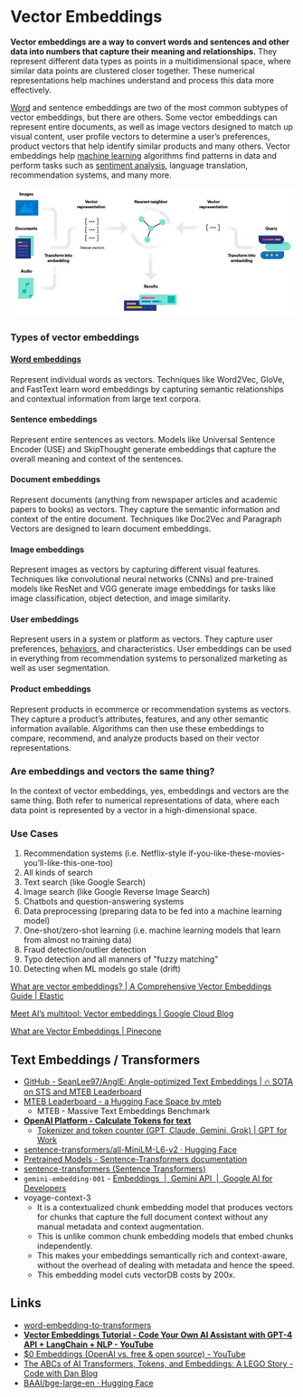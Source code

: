 # Vector Embeddings

**Vector embeddings are a way to convert words and sentences and other data into numbers that capture their meaning and relationships.** They represent different data types as points in a multidimensional space, where similar data points are clustered closer together. These numerical representations help machines understand and process this data more effectively.

[Word](https://www.elastic.co/what-is/word-embedding) and sentence embeddings are two of the most common subtypes of vector embeddings, but there are others. Some vector embeddings can represent entire documents, as well as image vectors designed to match up visual content, user profile vectors to determine a user’s preferences, product vectors that help identify similar products and many others. Vector embeddings help [machine learning](https://www.elastic.co/what-is/machine-learning) algorithms find patterns in data and perform tasks such as [sentiment analysis](https://www.elastic.co/what-is/sentiment-analysis), language translation, recommendation systems, and many more.

![vector-embeddings](../../media/Pasted%20image%2020231216192551.jpg)

### Types of vector embeddings

#### [Word embeddings](https://www.elastic.co/what-is/word-embedding)

Represent individual words as vectors. Techniques like Word2Vec, GloVe, and FastText learn word embeddings by capturing semantic relationships and contextual information from large text corpora.

#### Sentence embeddings

Represent entire sentences as vectors. Models like Universal Sentence Encoder (USE) and SkipThought generate embeddings that capture the overall meaning and context of the sentences.

#### Document embeddings

Represent documents (anything from newspaper articles and academic papers to books) as vectors. They capture the semantic information and context of the entire document. Techniques like Doc2Vec and Paragraph Vectors are designed to learn document embeddings.

#### Image embeddings

Represent images as vectors by capturing different visual features. Techniques like convolutional neural networks (CNNs) and pre-trained models like ResNet and VGG generate image embeddings for tasks like image classification, object detection, and image similarity.

#### User embeddings

Represent users in a system or platform as vectors. They capture user preferences, [behaviors](https://www.elastic.co/what-is/user-behavior-analytics), and characteristics. User embeddings can be used in everything from recommendation systems to personalized marketing as well as user segmentation.

#### Product embeddings

Represent products in ecommerce or recommendation systems as vectors. They capture a product’s attributes, features, and any other semantic information available. Algorithms can then use these embeddings to compare, recommend, and analyze products based on their vector representations.

### Are embeddings and vectors the same thing?

In the context of vector embeddings, yes, embeddings and vectors are the same thing. Both refer to numerical representations of data, where each data point is represented by a vector in a high-dimensional space.

### Use Cases

1. Recommendation systems (i.e. Netflix-style if-you-like-these-movies-you’ll-like-this-one-too)
2. All kinds of search
1. Text search (like Google Search)
2. Image search (like Google Reverse Image Search)
3. Chatbots and question-answering systems
4. Data preprocessing (preparing data to be fed into a machine learning model)
5. One-shot/zero-shot learning (i.e. machine learning models that learn from almost no training data)
6. Fraud detection/outlier detection
7. Typo detection and all manners of "fuzzy matching"
8. Detecting when ML models go stale (drift)

[What are vector embeddings? | A Comprehensive Vector Embeddings Guide | Elastic](https://www.elastic.co/what-is/vector-embedding)

[Meet AI’s multitool: Vector embeddings | Google Cloud Blog](https://cloud.google.com/blog/topics/developers-practitioners/meet-ais-multitool-vector-embeddings)

[What are Vector Embeddings | Pinecone](https://www.pinecone.io/learn/vector-embeddings/)

## Text Embeddings / Transformers

- [GitHub - SeanLee97/AnglE: Angle-optimized Text Embeddings | 🔥 SOTA on STS and MTEB Leaderboard](https://github.com/SeanLee97/AnglE)
- [MTEB Leaderboard - a Hugging Face Space by mteb](https://huggingface.co/spaces/mteb/leaderboard)
    - MTEB - Massive Text Embeddings Benchmark
- [**OpenAI Platform - Calculate Tokens for text**](https://platform.openai.com/tokenizer)
	- [Tokenizer and token counter (GPT, Claude, Gemini, Grok) \| GPT for Work](https://gptforwork.com/tools/tokenizer)
- [sentence-transformers/all-MiniLM-L6-v2 · Hugging Face](https://huggingface.co/sentence-transformers/all-MiniLM-L6-v2)
- [Pretrained Models - Sentence-Transformers documentation](https://www.sbert.net/docs/pretrained_models.html)
- [sentence-transformers (Sentence Transformers)](https://huggingface.co/sentence-transformers)
- `gemini-embedding-001` - [Embeddings  \|  Gemini API  \|  Google AI for Developers](https://ai.google.dev/gemini-api/docs/embeddings)
- voyage-context-3
	- It is a contextualized chunk embedding model that produces vectors for chunks that capture the full document context without any manual metadata and context augmentation.
	- This is unlike common chunk embedding models that embed chunks independently.
	- This makes your embeddings semantically rich and context-aware, without the overhead of dealing with metadata and hence the speed.
	- This embedding model cuts vectorDB costs by 200x.

## Links

- [word-embedding-to-transformers](ai/nlp/word-embedding-to-transformers.md)
- [**Vector Embeddings Tutorial - Code Your Own AI Assistant with GPT-4 API + LangChain + NLP - YouTube**](https://www.youtube.com/watch?v=yfHHvmaMkcA&ab_channel=freeCodeCamp.org)
- [$0 Embeddings (OpenAI vs. free & open source) - YouTube](https://www.youtube.com/watch?v=QdDoFfkVkcw&ab_channel=RabbitHoleSyndrome)
- [The ABCs of AI Transformers, Tokens, and Embeddings: A LEGO Story - Code with Dan Blog](https://blog.codewithdan.com/the-abcs-of-ai-transformers-tokens-and-embeddings-a-lego-story/#:~:text=The%20embeddings%20serve%20as%20the,an%20encoder%20and%20a%20decoder.)
- [BAAI/bge-large-en · Hugging Face](https://huggingface.co/BAAI/bge-large-en)
